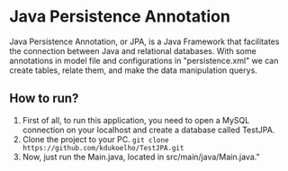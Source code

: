 
# Java Persistence Annotation

Java Persistence Annotation, or JPA, is a Java Framework that facilitates the connection between Java and relational databases. With some annotations in model file and configurations in "persistence.xml" we can create tables, relate them, and make the data manipulation querys.

## How to run?

<ol>
	<li>First of all, to run this application, you need to open a MySQL connection on your localhost and create a database called TestJPA.</li>
	<li>Clone the project to your PC. <code>git clone https://github.com/kdukoelho/TestJPA.git</code></li>
	<li>Now, just run the Main.java, located in src/main/java/Main.java."</li>
</ol>
